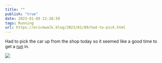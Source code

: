 ```yaml
---
title: ""
publish: "true"
date: 2023-01-09 22:28:59
tags: Running
url: https://ericmwalk.blog/2023/01/09/had-to-pick.html
---
```


Had to pick the car up from the shop today so it seemed like a good time to get a [run](http://www.strava.com/activities/8366372121) in.


![](https://ericmwalk.blog/uploads/2023/334e23fd0e.jpg)